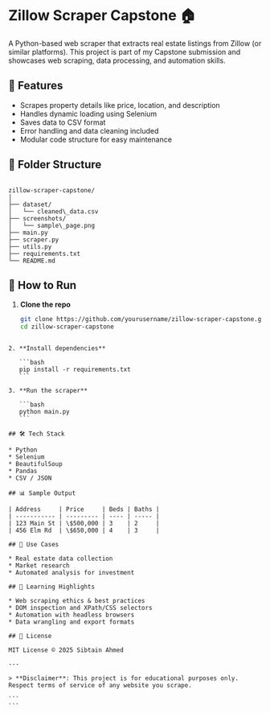 # Zillow Scraper Capstone 🏠

A Python-based web scraper that extracts real estate listings from Zillow (or similar platforms). This project is part of my Capstone submission and showcases web scraping, data processing, and automation skills.

## 📌 Features

- Scrapes property details like price, location, and description
- Handles dynamic loading using Selenium
- Saves data to CSV format
- Error handling and data cleaning included
- Modular code structure for easy maintenance

## 📂 Folder Structure

```

zillow-scraper-capstone/
│
├── dataset/
│   └── cleaned\_data.csv
├── screenshots/
│   └── sample\_page.png
├── main.py
├── scraper.py
├── utils.py
├── requirements.txt
└── README.md

````

## 🚀 How to Run

1. **Clone the repo**
   ```bash
   git clone https://github.com/yourusername/zillow-scraper-capstone.git
   cd zillow-scraper-capstone
````

2. **Install dependencies**

   ```bash
   pip install -r requirements.txt
   ```

3. **Run the scraper**

   ```bash
   python main.py
   ```

## 🛠️ Tech Stack

* Python
* Selenium
* BeautifulSoup
* Pandas
* CSV / JSON

## 📊 Sample Output

| Address     | Price     | Beds | Baths |
| ----------- | --------- | ---- | ----- |
| 123 Main St | \$500,000 | 3    | 2     |
| 456 Elm Rd  | \$650,000 | 4    | 3     |

## 📌 Use Cases

* Real estate data collection
* Market research
* Automated analysis for investment

## 🧠 Learning Highlights

* Web scraping ethics & best practices
* DOM inspection and XPath/CSS selectors
* Automation with headless browsers
* Data wrangling and export formats

## 📄 License

MIT License © 2025 Sibtain Ahmed

---

> **Disclaimer**: This project is for educational purposes only. Respect terms of service of any website you scrape.

```
```
